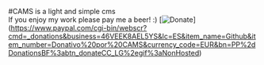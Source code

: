 #CAMS is a light and simple cms  
If you enjoy my work please pay me a beer! :)
[![Donate](https://img.shields.io/badge/Donate-PayPal-green.svg)]
(https://www.paypal.com/cgi-bin/webscr?cmd=_donations&business=46VEEK8AEL5YS&lc=ES&item_name=Github&item_number=Donativo%20por%20CAMS&currency_code=EUR&bn=PP%2dDonationsBF%3abtn_donateCC_LG%2egif%3aNonHosted)
